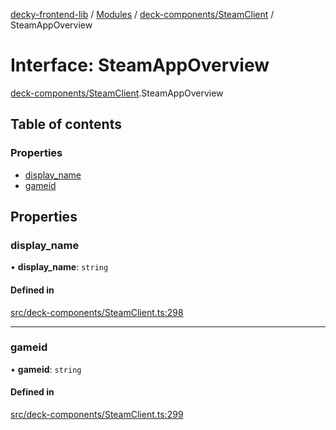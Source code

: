 [decky-frontend-lib](../README.md) / [Modules](../modules.md) / [deck-components/SteamClient](../modules/deck_components_SteamClient.md) / SteamAppOverview

# Interface: SteamAppOverview

[deck-components/SteamClient](../modules/deck_components_SteamClient.md).SteamAppOverview

## Table of contents

### Properties

- [display\_name](deck_components_SteamClient.SteamAppOverview.md#display_name)
- [gameid](deck_components_SteamClient.SteamAppOverview.md#gameid)

## Properties

### display\_name

• **display\_name**: `string`

#### Defined in

[src/deck-components/SteamClient.ts:298](https://github.com/SteamDeckHomebrew/decky-frontend-lib/blob/767dc2f/src/deck-components/SteamClient.ts#L298)

___

### gameid

• **gameid**: `string`

#### Defined in

[src/deck-components/SteamClient.ts:299](https://github.com/SteamDeckHomebrew/decky-frontend-lib/blob/767dc2f/src/deck-components/SteamClient.ts#L299)
